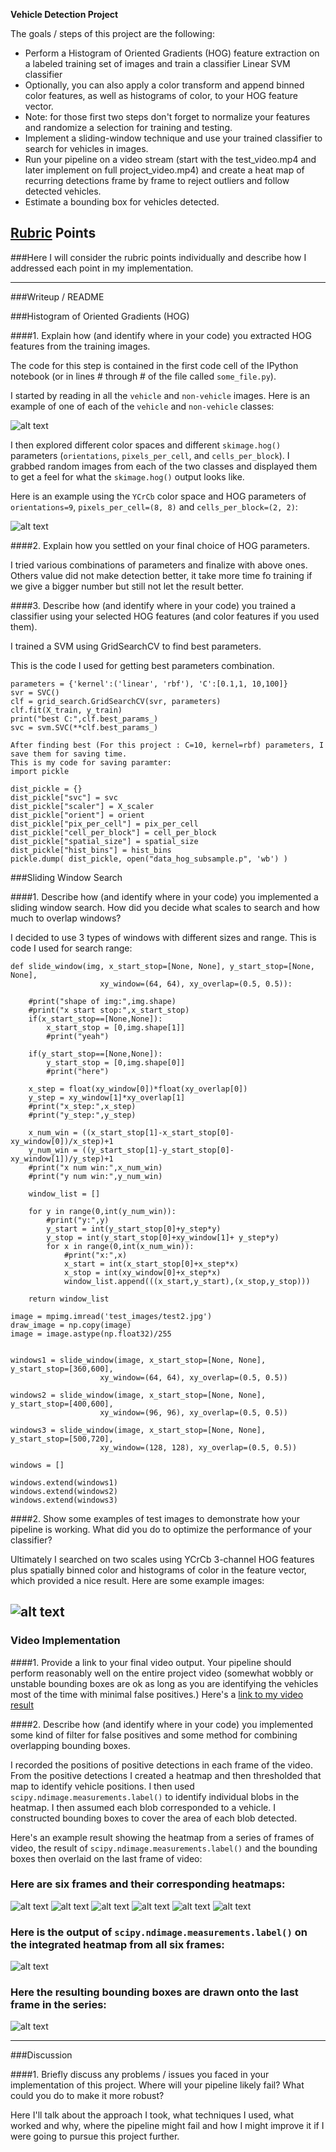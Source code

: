 

**Vehicle Detection Project**

The goals / steps of this project are the following:

* Perform a Histogram of Oriented Gradients (HOG) feature extraction on a labeled training set of images and train a classifier Linear SVM classifier
* Optionally, you can also apply a color transform and append binned color features, as well as histograms of color, to your HOG feature vector. 
* Note: for those first two steps don't forget to normalize your features and randomize a selection for training and testing.
* Implement a sliding-window technique and use your trained classifier to search for vehicles in images.
* Run your pipeline on a video stream (start with the test_video.mp4 and later implement on full project_video.mp4) and create a heat map of recurring detections frame by frame to reject outliers and follow detected vehicles.
* Estimate a bounding box for vehicles detected.

[//]: # (Image References)
[image1]: ./report/carNotcar.png
[image2]: ./report/HOG_example.jpg
[image3]: ./examples/sliding_windows.jpg
[image4]: ./report/sliding_window.jpg
[image5]: ./report/bboxes_and_heat1.jpg
[image6]: ./report/labels_map.png
[image7]: ./report/labels_map.png
[video1]: ./project_video_output_subsample_resetatBegin.mp4
[image8]: ./report/bboxes_and_heat2.jpg
[image9]: ./report/bboxes_and_heat3.jpg
[image10]: ./report/bboxes_and_heat4.jpg
[image11]: ./report/bboxes_and_heat5.jpg
[image12]: ./report/bboxes_and_heat6.jpg

## [Rubric](https://review.udacity.com/#!/rubrics/513/view) Points
###Here I will consider the rubric points individually and describe how I addressed each point in my implementation.  

---
###Writeup / README



###Histogram of Oriented Gradients (HOG)

####1. Explain how (and identify where in your code) you extracted HOG features from the training images.

The code for this step is contained in the first code cell of the IPython notebook (or in lines # through # of the file called `some_file.py`).  

I started by reading in all the `vehicle` and `non-vehicle` images.  Here is an example of one of each of the `vehicle` and `non-vehicle` classes:

![alt text][image1]

I then explored different color spaces and different `skimage.hog()` parameters (`orientations`, `pixels_per_cell`, and `cells_per_block`).  I grabbed random images from each of the two classes and displayed them to get a feel for what the `skimage.hog()` output looks like.

Here is an example using the `YCrCb` color space and HOG parameters of `orientations=9`, `pixels_per_cell=(8, 8)` and `cells_per_block=(2, 2)`:


![alt text][image2]

####2. Explain how you settled on your final choice of HOG parameters.

I tried various combinations of parameters and finalize with above ones. Others value did not make detection better, it take more time fo training if we give a bigger number but still not let the result better. 

####3. Describe how (and identify where in your code) you trained a classifier using your selected HOG features (and color features if you used them).

I trained a SVM using GridSearchCV to find best parameters.

This is the code I used for getting best parameters combination.
```
parameters = {'kernel':('linear', 'rbf'), 'C':[0.1,1, 10,100]}
svr = SVC()
clf = grid_search.GridSearchCV(svr, parameters)
clf.fit(X_train, y_train)
print("best C:",clf.best_params_)
svc = svm.SVC(**clf.best_params_)

After finding best (For this project : C=10, kernel=rbf) parameters, I save them for saving time.
This is my code for saving paramter:
import pickle

dist_pickle = {}
dist_pickle["svc"] = svc
dist_pickle["scaler"] = X_scaler
dist_pickle["orient"] = orient
dist_pickle["pix_per_cell"] = pix_per_cell
dist_pickle["cell_per_block"] = cell_per_block
dist_pickle["spatial_size"] = spatial_size
dist_pickle["hist_bins"] = hist_bins
pickle.dump( dist_pickle, open("data_hog_subsample.p", 'wb') )
```
###Sliding Window Search

####1. Describe how (and identify where in your code) you implemented a sliding window search.  How did you decide what scales to search and how much to overlap windows?

I decided to use 3 types of windows with different sizes and range.
This is code I used for search range:
```
def slide_window(img, x_start_stop=[None, None], y_start_stop=[None, None], 
                    xy_window=(64, 64), xy_overlap=(0.5, 0.5)):
    
    #print("shape of img:",img.shape)
    #print("x start stop:",x_start_stop)
    if(x_start_stop==[None,None]):
        x_start_stop = [0,img.shape[1]]
        #print("yeah")
        
    if(y_start_stop==[None,None]):
        y_start_stop = [0,img.shape[0]]
        #print("here")
    
    x_step = float(xy_window[0])*float(xy_overlap[0])
    y_step = xy_window[1]*xy_overlap[1]
    #print("x_step:",x_step)
    #print("y_step:",y_step)
    
    x_num_win = ((x_start_stop[1]-x_start_stop[0]-xy_window[0])/x_step)+1
    y_num_win = ((y_start_stop[1]-y_start_stop[0]-xy_window[1])/y_step)+1
    #print("x num win:",x_num_win)
    #print("y num win:",y_num_win) 
    
    window_list = []
    
    for y in range(0,int(y_num_win)):
        #print("y:",y)
        y_start = int(y_start_stop[0]+y_step*y)
        y_stop = int(y_start_stop[0]+xy_window[1]+ y_step*y)
        for x in range(0,int(x_num_win)):
            #print("x:",x)
            x_start = int(x_start_stop[0]+x_step*x)
            x_stop = int(xy_window[0]+x_step*x)
            window_list.append(((x_start,y_start),(x_stop,y_stop)))
        
    return window_list
    
image = mpimg.imread('test_images/test2.jpg')
draw_image = np.copy(image)
image = image.astype(np.float32)/255


windows1 = slide_window(image, x_start_stop=[None, None], y_start_stop=[360,600], 
                    xy_window=(64, 64), xy_overlap=(0.5, 0.5))

windows2 = slide_window(image, x_start_stop=[None, None], y_start_stop=[400,600], 
                    xy_window=(96, 96), xy_overlap=(0.5, 0.5))

windows3 = slide_window(image, x_start_stop=[None, None], y_start_stop=[500,720], 
                    xy_window=(128, 128), xy_overlap=(0.5, 0.5))

windows = []

windows.extend(windows1)
windows.extend(windows2)
windows.extend(windows3)

```


####2. Show some examples of test images to demonstrate how your pipeline is working.  What did you do to optimize the performance of your classifier?

Ultimately I searched on two scales using YCrCb 3-channel HOG features plus spatially binned color and histograms of color in the feature vector, which provided a nice result.  Here are some example images:

![alt text][image4]
---

### Video Implementation

####1. Provide a link to your final video output.  Your pipeline should perform reasonably well on the entire project video (somewhat wobbly or unstable bounding boxes are ok as long as you are identifying the vehicles most of the time with minimal false positives.)
Here's a [link to my video result](./project_video_output_subsample_resetatBegin.mp4)


####2. Describe how (and identify where in your code) you implemented some kind of filter for false positives and some method for combining overlapping bounding boxes.

I recorded the positions of positive detections in each frame of the video.  From the positive detections I created a heatmap and then thresholded that map to identify vehicle positions.  I then used `scipy.ndimage.measurements.label()` to identify individual blobs in the heatmap.  I then assumed each blob corresponded to a vehicle.  I constructed bounding boxes to cover the area of each blob detected.  

Here's an example result showing the heatmap from a series of frames of video, the result of `scipy.ndimage.measurements.label()` and the bounding boxes then overlaid on the last frame of video:

### Here are six frames and their corresponding heatmaps:

![alt text][image5]
![alt text][image8]
![alt text][image9]
![alt text][image10]
![alt text][image11]
![alt text][image12]

### Here is the output of `scipy.ndimage.measurements.label()` on the integrated heatmap from all six frames:
![alt text][image6]

### Here the resulting bounding boxes are drawn onto the last frame in the series:
![alt text][image7]



---

###Discussion

####1. Briefly discuss any problems / issues you faced in your implementation of this project.  Where will your pipeline likely fail?  What could you do to make it more robust?

Here I'll talk about the approach I took, what techniques I used, what worked and why, where the pipeline might fail and how I might improve it if I were going to pursue this project further.  

